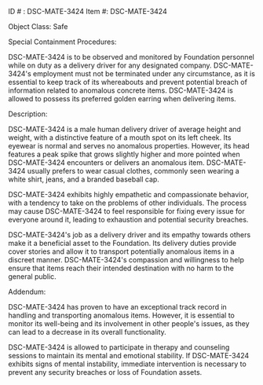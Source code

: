 ID # : DSC-MATE-3424
Item #: DSC-MATE-3424

Object Class: Safe

Special Containment Procedures:

DSC-MATE-3424 is to be observed and monitored by Foundation personnel while on duty as a delivery driver for any designated company. DSC-MATE-3424's employment must not be terminated under any circumstance, as it is essential to keep track of its whereabouts and prevent potential breach of information related to anomalous concrete items. DSC-MATE-3424 is allowed to possess its preferred golden earring when delivering items.

Description:

DSC-MATE-3424 is a male human delivery driver of average height and weight, with a distinctive feature of a mouth spot on its left cheek. Its eyewear is normal and serves no anomalous properties. However, its head features a peak spike that grows slightly higher and more pointed when DSC-MATE-3424 encounters or delivers an anomalous item. DSC-MATE-3424 usually prefers to wear casual clothes, commonly seen wearing a white shirt, jeans, and a branded baseball cap.

DSC-MATE-3424 exhibits highly empathetic and compassionate behavior, with a tendency to take on the problems of other individuals. The process may cause DSC-MATE-3424 to feel responsible for fixing every issue for everyone around it, leading to exhaustion and potential security breaches.

DSC-MATE-3424's job as a delivery driver and its empathy towards others make it a beneficial asset to the Foundation. Its delivery duties provide cover stories and allow it to transport potentially anomalous items in a discreet manner. DSC-MATE-3424's compassion and willingness to help ensure that items reach their intended destination with no harm to the general public.

Addendum:

DSC-MATE-3424 has proven to have an exceptional track record in handling and transporting anomalous items. However, it is essential to monitor its well-being and its involvement in other people's issues, as they can lead to a decrease in its overall functionality. 

DSC-MATE-3424 is allowed to participate in therapy and counseling sessions to maintain its mental and emotional stability. If DSC-MATE-3424 exhibits signs of mental instability, immediate intervention is necessary to prevent any security breaches or loss of Foundation assets.